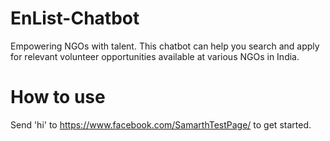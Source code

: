 # EnList-Chatbot
Empowering NGOs with talent. This chatbot can help you search and apply for relevant volunteer opportunities available at various NGOs in India.

# How to use
Send 'hi' to https://www.facebook.com/SamarthTestPage/ to get started.

